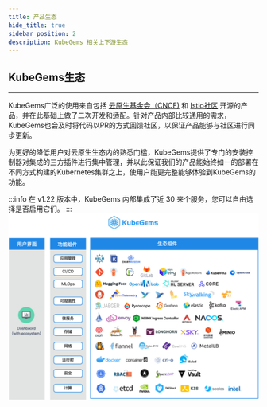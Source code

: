 ```yaml
---
title: 产品生态
hide_title: true
sidebar_position: 2
description: KubeGems 相关上下游生态
---
```


## KubeGems生态

---

KubeGems广泛的使用来自包括 [云原生基金会（CNCF)](https://www.cncf.io/) 和 [Istio社区](https://istio.io/latest/) 开源的产品，并在此基础上做了二次开发和适配。针对产品内部比较通用的需求，KubeGems也会及时将代码以PR的方式回馈社区，以保证产品能够与社区进行同步更新。

为更好的降低用户对云原生生态内的熟悉门槛，KubeGems提供了专门的安装控制器对集成的三方插件进行集中管理，并以此保证我们的产品能始终如一的部署在不同方式构建的Kubernetes集群之上，使用户能更完整能够体验到KubeGems的功能。

:::info 
在 v1.22 版本中，KubeGems 内部集成了近 30 来个服务，您可以自由选择是否启用它们。
:::
![](./assets/ecosystem.jpg)